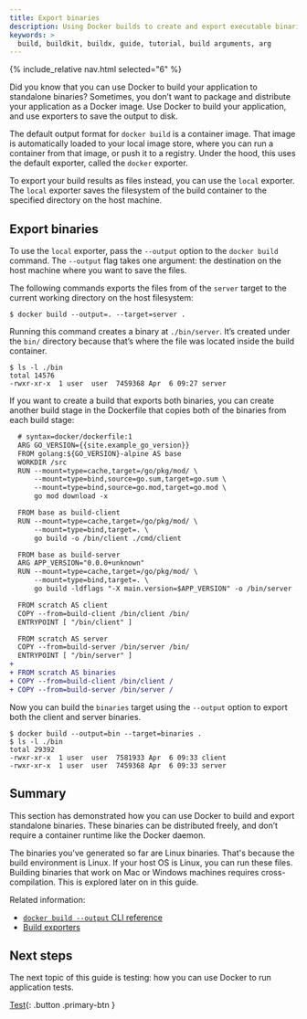 ```yaml
---
title: Export binaries
description: Using Docker builds to create and export executable binaries
keywords: >
  build, buildkit, buildx, guide, tutorial, build arguments, arg
---
```


{% include_relative nav.html selected="6" %}

Did you know that you can use Docker to build your application to standalone
binaries? Sometimes, you don’t want to package and distribute your application
as a Docker image. Use Docker to build your application, and use exporters to
save the output to disk.

The default output format for `docker build` is a container image. That image is
automatically loaded to your local image store, where you can run a container
from that image, or push it to a registry. Under the hood, this uses the default
exporter, called the `docker` exporter.

To export your build results as files instead, you can use the `local` exporter.
The `local` exporter saves the filesystem of the build container to the
specified directory on the host machine.

## Export binaries

To use the `local` exporter, pass the `--output` option to the `docker build`
command. The `--output` flag takes one argument: the destination on the host
machine where you want to save the files.

The following commands exports the files from of the `server` target to the
current working directory on the host filesystem:

```console
$ docker build --output=. --target=server .
```

Running this command creates a binary at `./bin/server`. It’s created under the
`bin/` directory because that’s where the file was located inside the build
container.

```console
$ ls -l ./bin
total 14576
-rwxr-xr-x  1 user  user  7459368 Apr  6 09:27 server
```

If you want to create a build that exports both binaries, you can create another
build stage in the Dockerfile that copies both of the binaries from each build
stage:

```diff
  # syntax=docker/dockerfile:1
  ARG GO_VERSION={{site.example_go_version}}
  FROM golang:${GO_VERSION}-alpine AS base
  WORKDIR /src
  RUN --mount=type=cache,target=/go/pkg/mod/ \
      --mount=type=bind,source=go.sum,target=go.sum \
      --mount=type=bind,source=go.mod,target=go.mod \
      go mod download -x

  FROM base as build-client
  RUN --mount=type=cache,target=/go/pkg/mod/ \
      --mount=type=bind,target=. \
      go build -o /bin/client ./cmd/client

  FROM base as build-server
  ARG APP_VERSION="0.0.0+unknown"
  RUN --mount=type=cache,target=/go/pkg/mod/ \
      --mount=type=bind,target=. \
      go build -ldflags "-X main.version=$APP_VERSION" -o /bin/server ./cmd/server

  FROM scratch AS client
  COPY --from=build-client /bin/client /bin/
  ENTRYPOINT [ "/bin/client" ]

  FROM scratch AS server
  COPY --from=build-server /bin/server /bin/
  ENTRYPOINT [ "/bin/server" ]
+
+ FROM scratch AS binaries
+ COPY --from=build-client /bin/client /
+ COPY --from=build-server /bin/server /
```

Now you can build the `binaries` target using the `--output` option to export
both the client and server binaries.

```console
$ docker build --output=bin --target=binaries .
$ ls -l ./bin
total 29392
-rwxr-xr-x  1 user  user  7581933 Apr  6 09:33 client
-rwxr-xr-x  1 user  user  7459368 Apr  6 09:33 server
```

## Summary

This section has demonstrated how you can use Docker to build and export
standalone binaries. These binaries can be distributed freely, and don’t require
a container runtime like the Docker daemon.

The binaries you've generated so far are Linux binaries. That's because the
build environment is Linux. If your host OS is Linux, you can run these files.
Building binaries that work on Mac or Windows machines requires cross-compilation.
This is explored later on in this guide.

Related information:

- [`docker build --output` CLI reference](../../engine/reference/commandline/build.md#output)
- [Build exporters](../exporters/index.md)

## Next steps

The next topic of this guide is testing: how you can use Docker to run
application tests.

[Test](test.md){: .button .primary-btn }
